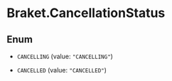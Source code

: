 # Braket.CancellationStatus

## Enum


* `CANCELLING` (value: `"CANCELLING"`)

* `CANCELLED` (value: `"CANCELLED"`)


